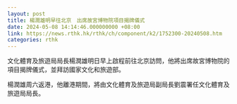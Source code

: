 ```yaml
---
layout: post
title: 楊潤雄明早往北京　出席故宮博物院項目揭牌儀式
date: 2024-05-08 14:14:46.000000000 +08:00
link: https://news.rthk.hk/rthk/ch/component/k2/1752300-20240508.htm
categories: rthk
---
```


文化體育及旅遊局局長楊潤雄明日早上啟程前往北京訪問，他將出席故宮博物院的項目揭牌儀式，並拜訪國家文化和旅遊部。
 
楊潤雄周六返港，他離港期間，將由文化體育及旅遊局副局長劉震署任文化體育及旅遊局局長。
